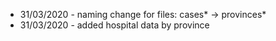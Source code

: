 * 31/03/2020 - naming change for files: cases* -> provinces*
* 31/03/2020 - added hospital data by province